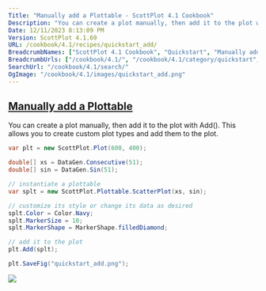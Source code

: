 ```yaml
---
Title: "Manually add a Plottable - ScottPlot 4.1 Cookbook"
Description: "You can create a plot manually, then add it to the plot with Add(). This allows you to create custom plot types and add them to the plot."
Date: 12/11/2023 8:13:09 PM
Version: ScottPlot 4.1.69
URL: /cookbook/4.1/recipes/quickstart_add/
BreadcrumbNames: ["ScottPlot 4.1 Cookbook", "Quickstart", "Manually add a Plottable"]
BreadcrumbUrls: ["/cookbook/4.1/", "/cookbook/4.1/category/quickstart", "/cookbook/4.1/recipes/quickstart_add/"]
SearchUrl: "/cookbook/4.1/search/"
OgImage: "/cookbook/4.1/images/quickstart_add.png"
---
```


<h2><a id='manually-add-a-plottable' href='/cookbook/4.1/recipes/quickstart_add/'>Manually add a Plottable</a></h2>

You can create a plot manually, then add it to the plot with Add(). This allows you to create custom plot types and add them to the plot.

```cs
var plt = new ScottPlot.Plot(600, 400);

double[] xs = DataGen.Consecutive(51);
double[] sin = DataGen.Sin(51);

// instantiate a plottable
var splt = new ScottPlot.Plottable.ScatterPlot(xs, sin);

// customize its style or change its data as desired
splt.Color = Color.Navy;
splt.MarkerSize = 10;
splt.MarkerShape = MarkerShape.filledDiamond;

// add it to the plot
plt.Add(splt);

plt.SaveFig("quickstart_add.png");
```

<img src='../../images/quickstart_add.png' class='d-block mx-auto my-5' />


